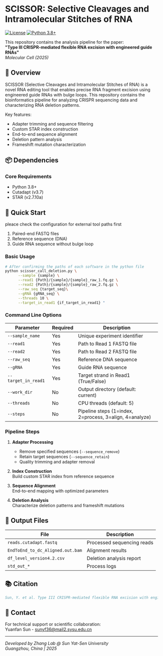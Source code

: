 # SCISSOR: Selective Cleavages and Intramolecular Stitches of RNA

[![License](https://img.shields.io/badge/License-MIT-blue.svg)](LICENSE)
[![Python 3.8+](https://img.shields.io/badge/Python-3.8%2B-blue.svg)](https://www.python.org/)

This repository contains the analysis pipeline for the paper:  
**"Type III CRISPR-mediated flexible RNA excision with engineered guide RNAs"**  
*Molecular Cell (2025)*

## 📖 Overview
SCISSOR (Selective Cleavages and Intramolecular Stitches of RNA) is a novel RNA editing tool that enables precise RNA fragment excision using engineered guide RNAs with bulge loops. This repository contains the bioinformatics pipeline for analyzing CRISPR sequencing data and characterizing RNA deletion patterns.

Key features:
- Adapter trimming and sequence filtering
- Custom STAR index construction
- End-to-end sequence alignment
- Deletion pattern analysis
- Frameshift mutation characterization

## 📦 Dependencies
### Core Requirements
- Python 3.8+
- Cutadapt (v3.7)
- STAR (v2.7.10a)

## 🚀 Quick Start

pleace check the configuration for external tool paths first
1. Paired-end FASTQ files
2. Reference sequence (DNA)
3. Guide RNA sequence without bulge loop

### Basic Usage
```bash
# After confirming the paths of each software in the python file
python scissor_call_deletion.py \
      --sample {sample} \
      --read1 {Path}/{sample}/{sample}_raw_1.fq.gz \
      --read2 {Path}/{sample}/{sample}_raw_2.fq.gz \
      --raw_seq {target_seq}\
      --gRNA {gRNA_seq} \
      --threads 10 \
      --target_in_read1 {if_target_in_read1} "
```
### Command Line Options
| Parameter          | Required | Description                          |
|---------------------|----------|--------------------------------------|
| `--sample_name`     | Yes      | Unique experiment identifier        |
| `--read1`           | Yes      | Path to Read 1 FASTQ file           |
| `--read2`           | Yes      | Path to Read 2 FASTQ file           |
| `--raw_seq`         | Yes      | Reference DNA sequence    |
| `--gRNA`            | Yes      | Guide RNA sequence    |
| `--target_in_read1` | Yes      | Target strand in Read1 (True/False) |
| `--work_dir`        | No       | Output directory (default: current) |
| `--threads`         | No       | CPU threads (default: 5)           |
| `--steps`           | No       | Pipeline steps (1=index, 2=process, 3=align, 4=analyze) |




### Pipeline Steps
1. **Adapter Processing**  
   - Remove specified sequences (`--sequence_remove`)
   - Retain target sequences (`--sequence_retain`)
   - Quality trimming and adapter removal

2. **Index Construction**  
   Build custom STAR index from reference sequence

3. **Sequence Alignment**  
   End-to-end mapping with optimized parameters

4. **Deletion Analysis**  
   Characterize deletion patterns and frameshift mutations



   

## 📄 Output Files
| File | Description |
|------|-------------|
| `reads.cutadapt.fastq` | Processed sequencing reads |
| `EndToEnd_to_dc_Aligned.out.bam` | Alignment results |
| `df_level_version4.2.csv` | Deletion analysis report |
| `std_out_*` | Process logs |

## 📚 Citation
```bibtex
Sun, Y. et al. Type III CRISPR-mediated flexible RNA excision with engineered guide RNAs. Mol. Cell (2025) doi:10.1016/j.molcel.2025.01.021.
```


## 📧 Contact
For technical support or scientific collaboration:  
Yuanfan Sun - sunyf36@mail2.sysu.edu.cn

---

*Developed by Zhang Lab @ Sun Yat-Sen University*  
*Guangzhou, China | 2025*












